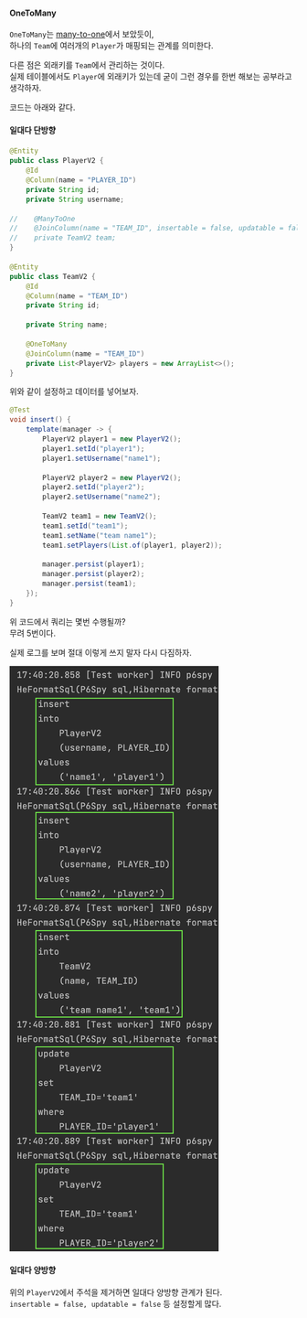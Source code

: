 #### OneToMany
`OneToMany`는 [many-to-one](1_many-to-one.md)에서 보았듯이,  
하나의 `Team`에 여러개의 `Player`가 매핑되는 관계를 의미한다.  

다른 점은 외래키를 `Team`에서 관리하는 것이다.  
실제 테이블에서도 `Player`에 외래키가 있는데 굳이 그런 경우를 한번 해보는 공부라고 생각하자.

코드는 아래와 같다.

#### 일대다 단방향
~~~java
@Entity
public class PlayerV2 {
    @Id
    @Column(name = "PLAYER_ID")
    private String id;
    private String username;

//    @ManyToOne
//    @JoinColumn(name = "TEAM_ID", insertable = false, updatable = false)
//    private TeamV2 team;
}

@Entity
public class TeamV2 {
    @Id
    @Column(name = "TEAM_ID")
    private String id;

    private String name;

    @OneToMany
    @JoinColumn(name = "TEAM_ID")
    private List<PlayerV2> players = new ArrayList<>();
}
~~~

위와 같이 설정하고 데이터를 넣어보자.  

~~~java
@Test
void insert() {
    template(manager -> {
        PlayerV2 player1 = new PlayerV2();
        player1.setId("player1");
        player1.setUsername("name1");

        PlayerV2 player2 = new PlayerV2();
        player2.setId("player2");
        player2.setUsername("name2");

        TeamV2 team1 = new TeamV2();
        team1.setId("team1");
        team1.setName("team name1");
        team1.setPlayers(List.of(player1, player2));

        manager.persist(player1);
        manager.persist(player2);
        manager.persist(team1);
    });
}
~~~
위 코드에서 쿼리는 몇번 수행될까?  
무려 5번이다.  

실제 로그를 보며 절대 이렇게 쓰지 말자 다시 다짐하자.  

![one-to-many-1](img/one-to-many-1.png)



#### 일대다 양방향
위의 `PlayerV2`에서 주석을 제거하면 일대다 양방향 관계가 된다.  
`insertable = false, updatable = false` 등 설정할게 많다.  
